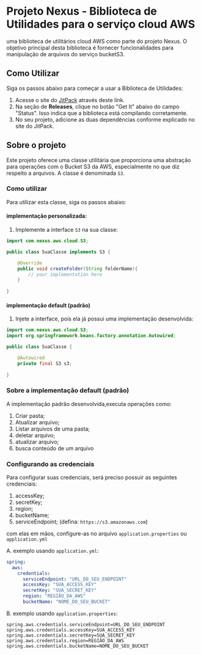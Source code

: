 # Projeto Nexus - Biblioteca de Utilidades para o serviço cloud AWS

uma biblioteca de utilitários cloud AWS como parte do projeto Nexus. O objetivo principal desta biblioteca é fornecer funcionalidades para manipulação de arquivos do serviço bucketS3.

## Como Utilizar

Siga os passos abaixo para começar a usar a Biblioteca de Utilidades:

1. Acesse o site do [JitPack](https://jitpack.io/#igorcampos-dev/nexus.java.lib.aws) através deste link.
2. Na seção de **Releases**, clique no botão "Get It" abaixo do campo "Status". Isso indica que a biblioteca está compilando corretamente.
3. No seu projeto, adicione as duas dependências conforme explicado no site do JitPack.

## Sobre o projeto

Este projeto oferece uma classe utilitária que proporciona uma abstração para operações com o Bucket S3 da AWS, especialmente no que diz respeito a arquivos. A classe é denominada `S3`.

### Como utilizar

Para utilizar esta classe, siga os passos abaixo:

#### implementação personalizada:

1. Implemente a interface `S3` na sua classe:

```java
import com.nexus.aws.cloud.S3;

public class SuaClasse implements S3 {

    @Override
    public void createFolder(String folderName){
        // your implementation here
    }
    
}
```

#### implementação default (padrão)

1. Injete a interface, pois ela já possui uma implementação desenvolvida:

```java
import com.nexus.aws.cloud.S3;
import org.springframework.beans.factory.annotation.Autowired;

public class SuaClasse {

    @Autowired
    private final S3 s3;
    
}
```

### Sobre a implementação default (padrão)

A implementação padrão desenvolvida,executa operações como:

1. Criar pasta;
2. Atualizar arquivo;
3. Listar arquivos de uma pasta;
4. deletar arquivo;
5. atualizar arquivo;
6. busca conteúdo de um arquivo

### Configurando as credenciais

Para configurar suas credenciais, será preciso possuir as seguintes credenciais:

1. accessKey;
2. secretKey;
3. region;
4. bucketName;
5. serviceEndpoint; (defina: `https://s3.amazonaws.com`)


com elas em mãos, configure-as no arquivo `application.properties` ou `application.yml`

A. exemplo usando `application.yml`:

```yml
spring:
  aws:
    credentials:
      serviceEndpoint: "URL_DO_SEU_ENDPOINT"
      accessKey: "SUA_ACCESS_KEY"
      secretKey: "SUA_SECRET_KEY"
      region: "REGIÃO_DA_AWS"
      bucketName: "NOME_DO_SEU_BUCKET"
```

B. exemplo usando `application.properties`:

```properties
spring.aws.credentials.serviceEndpoint=URL_DO_SEU_ENDPOINT
spring.aws.credentials.accessKey=SUA_ACCESS_KEY
spring.aws.credentials.secretKey=SUA_SECRET_KEY
spring.aws.credentials.region=REGIÃO_DA_AWS
spring.aws.credentials.bucketName=NOME_DO_SEU_BUCKET
```
